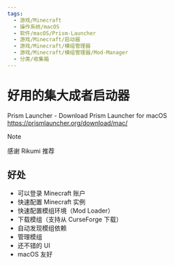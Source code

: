 ```yaml
---
tags:
  - 游戏/Minecraft
  - 操作系统/macOS
  - 软件/macOS/Prism-Launcher
  - 游戏/Minecraft/启动器
  - 游戏/Minecraft/模组管理器
  - 游戏/Minecraft/模组管理器/Mod-Manager
  - 分类/收集箱
---
```

# 好用的集大成者启动器

Prism Launcher - Download Prism Launcher for macOS
https://prismlauncher.org/download/mac/

> [!NOTE]
>
> 感谢 Rikumi 推荐

## 好处

- 可以登录 Minecraft 账户
- 快速配置 Minecraft 实例
- 快速配置模组环境（Mod Loader）
- 下载模组（支持从 CurseForge 下载）
- 自动发现模组依赖
- 管理模组
- 还不错的 UI
- macOS 友好
